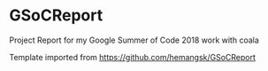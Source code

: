 # GSoCReport
Project Report for my Google Summer of Code 2018 work with coala

Template imported from https://github.com/hemangsk/GSoCReport
